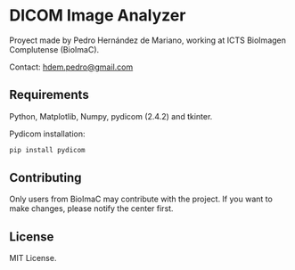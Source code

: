 # DICOM Image Analyzer

Proyect made by Pedro Hernández de Mariano, working at ICTS BioImagen Complutense (BioImaC).

Contact: hdem.pedro@gmail.com

## Requirements

Python, Matplotlib, Numpy, pydicom (2.4.2) and tkinter.

Pydicom installation:

```bash
pip install pydicom
```

## Contributing

Only users from BioImaC may contribute with the project.
If you want to make changes, please notify the center first.

## License
MIT License.